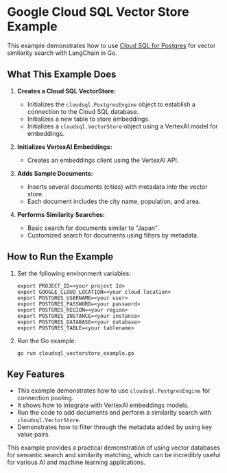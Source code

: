 # Google Cloud SQL Vector Store Example

This example demonstrates how to use [Cloud SQL for Postgres](https://cloud.google.com/products/sql) for vector similarity search with LangChain in Go.

## What This Example Does

1. **Creates a Cloud SQL VectorStore:**
   - Initializes the `cloudsql.PostgresEngine` object to establish a connection to the Cloud SQL database.
   - Initializes a new table to store embeddings.
   - Initializes a `cloudsql.VectorStore` object using a VertexAI model for embeddings.

2. **Initializes VertexAI Embeddings:**
    - Creates an embeddings client using the VertexAI API.

3. **Adds Sample Documents:**
    - Inserts several documents (cities) with metadata into the vector store.
    - Each document includes the city name, population, and area.

4. **Performs Similarity Searches:**
    - Basic search for documents similar to "Japan".
    - Customized search for documents using filters by metadata.

## How to Run the Example

1. Set the following environment variables:
   ```
   export PROJECT_ID=<your project Id>
   export GOOGLE_CLOUD_LOCATION=<your cloud location>
   export POSTGRES_USERNAME=<your user>
   export POSTGRES_PASSWORD=<your password>
   export POSTGRES_REGION=<your region>
   export POSTGRES_INSTANCE=<your instance>
   export POSTGRES_DATABASE=<your database>
   export POSTGRES_TABLE=<your tablename>
   ```

2. Run the Go example:
   ```
   go run cloudsql_vectorstore_example.go
   ```

## Key Features

- This example demonstrates how to use `cloudsql.PostgresEngine` for connection pooling.
- It shows how to integrate with VertexAI embeddings models.
- Run the code to add documents and perform a similarity search with `cloudsql.VectorStore`.
- Demonstrates how to filter through the metadata added by using key value pairs.

This example provides a practical demonstration of using vector databases for semantic search and similarity matching, which can be incredibly useful for various AI and machine learning applications.
